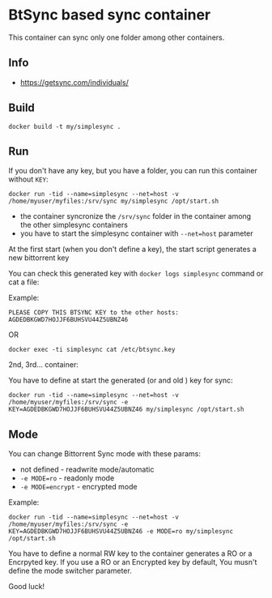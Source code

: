 # BtSync based sync container

This container can sync only one folder among other containers.  

## Info

  - https://getsync.com/individuals/

## Build

```
docker build -t my/simplesync .
```

## Run

If you don't have any key, but you have a folder, you can run this container without `KEY`:

```
docker run -tid --name=simplesync --net=host -v /home/myuser/myfiles:/srv/sync my/simplesync /opt/start.sh
```

  - the container syncronize the `/srv/sync` folder in the container among the other simplesync containers 
  - you have to start the simplesync container with `--net=host` parameter
  
At the first start (when you don't define a key), the start script generates a new bittorrent key

You can check this generated key with `docker logs simplesync` command or cat a file:

Example:
```
PLEASE COPY THIS BTSYNC KEY to the other hosts: AGDEDBKGWD7HOJJF6BUHSVU44Z5UBNZ46
```

OR

```
docker exec -ti simplesync cat /etc/btsync.key
```

2nd, 3rd... container:

You have to define at start the generated (or and old ) key for sync:

```
docker run -tid --name=simplesync --net=host -v /home/myuser/myfiles:/srv/sync -e KEY=AGDEDBKGWD7HOJJF6BUHSVU44Z5UBNZ46 my/simplesync /opt/start.sh
```

## Mode

You can change Bittorrent Sync mode with these params:

  - not defined - readwrite mode/automatic
  - `-e MODE=ro` - readonly mode
  - `-e MODE=encrypt` - encrypted mode

Example:

```
docker run -tid --name=simplesync --net=host -v /home/myuser/myfiles:/srv/sync -e KEY=AGDEDBKGWD7HOJJF6BUHSVU44Z5UBNZ46 -e MODE=ro my/simplesync /opt/start.sh
```

You have to define a normal RW key to the container generates a RO or a Encrpyted key.
If you use a RO or an Encrypted key by default, You musn't define the mode switcher parameter. 


Good luck!

